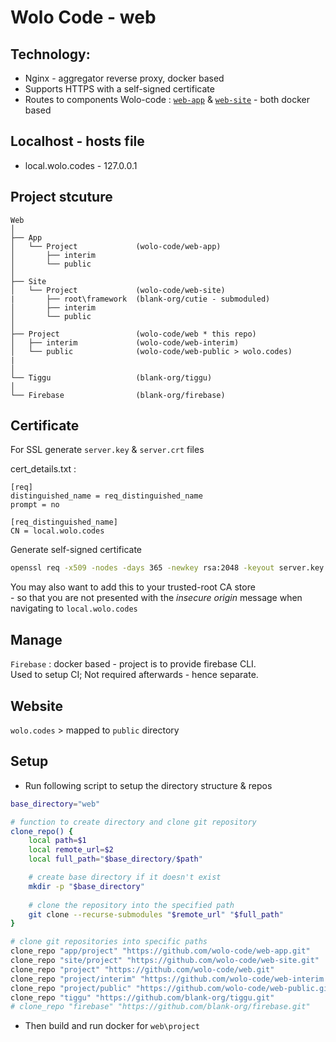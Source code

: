 # Wolo Code - web

## Technology:
- Nginx - aggregator reverse proxy, docker based
- Supports HTTPS with a self-signed certificate
- Routes to components Wolo-code : [`web-app`](https://github.com/wolo-code/web-app) & [`web-site`](https://github.com/wolo-code/web-site) - both docker based

## Localhost - hosts file

- local.wolo.codes - 127.0.0.1

## Project stcuture

```
Web
│
├── App
│   └── Project             (wolo-code/web-app)
│       ├── interim
│       └── public
│
├── Site
│   └── Project             (wolo-code/web-site)
|       ├── root\framework  (blank-org/cutie - submoduled)
│       ├── interim
│       └── public
│
├── Project                 (wolo-code/web * this repo)
│   ├── interim             (wolo-code/web-interim)
│   └── public              (wolo-code/web-public > wolo.codes)
|
│
└── Tiggu                   (blank-org/tiggu)
│
└── Firebase                (blank-org/firebase)
```

## Certificate

For SSL generate `server.key` & `server.crt` files

cert_details.txt :

```
[req]
distinguished_name = req_distinguished_name
prompt = no

[req_distinguished_name]
CN = local.wolo.codes
```

Generate self-signed certificate
```bash
openssl req -x509 -nodes -days 365 -newkey rsa:2048 -keyout server.key -out server.crt -config cert_details.txt
```

You may also want to add this to your trusted-root CA store  
\- so that you are not presented with the *insecure origin* message when navigating to `local.wolo.codes`


## Manage
`Firebase` : docker based - project is to provide firebase CLI.  
Used to setup CI; Not required afterwards - hence separate.

## Website
`wolo.codes` \> mapped to `public` directory

## Setup
- Run following script to setup the directory structure & repos
```bash
base_directory="web"

# function to create directory and clone git repository
clone_repo() {
    local path=$1
    local remote_url=$2
    local full_path="$base_directory/$path"

    # create base directory if it doesn't exist
    mkdir -p "$base_directory"
    
    # clone the repository into the specified path
    git clone --recurse-submodules "$remote_url" "$full_path"
}

# clone git repositories into specific paths
clone_repo "app/project" "https://github.com/wolo-code/web-app.git"
clone_repo "site/project" "https://github.com/wolo-code/web-site.git"
clone_repo "project" "https://github.com/wolo-code/web.git"
clone_repo "project/interim" "https://github.com/wolo-code/web-interim.git"
clone_repo "project/public" "https://github.com/wolo-code/web-public.git"
clone_repo "tiggu" "https://github.com/blank-org/tiggu.git"
# clone_repo "firebase" "https://github.com/blank-org/firebase.git"
```

- Then build and run docker for `web\project`
